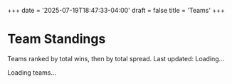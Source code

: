 +++
date = '2025-07-19T18:47:33-04:00'
draft = false
title = 'Teams'
+++

# Team Standings

<div class="standings-info">
    <p>Teams ranked by total wins, then by total spread. Last updated: <span id="lastUpdate">Loading...</span></p>
</div>

<div id="teamsContainer">
    <p>Loading teams...</p>
</div>

<script>
document.addEventListener('DOMContentLoaded', async function() {
    // Load teams with standings data
    try {
        const { data: teams, error } = await supabase
            .from('teams')
            .select(`
                *,
                events(name),
                team_players(
                    *,
                    players(name, current_rating, dropped_out, current_rating_band_id, original_rating_band_id, tournament_wins, tournament_spread),
                    rating_bands(name)
                )
            `)
            .order('created_at', { ascending: false });
        
        if (error) throw error;
        
        // Get standings data for all teams
        const { data: standings, error: standingsError } = await supabase
            .from('team_standings')
            .select('*');
        
        if (standingsError) throw standingsError;
        
        // Merge standings data with team data
        teams.forEach(team => {
            const teamStandings = standings.find(s => s.id === team.id);
            if (teamStandings) {
                team.total_wins = teamStandings.total_wins;
                team.total_losses = teamStandings.total_losses;
                team.total_spread = teamStandings.total_spread;
                team.total_games = teamStandings.total_games;
                team.newest_update = teamStandings.newest_update;
            } else {
                team.total_wins = 0;
                team.total_losses = 0;
                team.total_spread = 0;
                team.total_games = 0;
            }
        });
        
        // Sort by standings (wins desc, spread desc)
        teams.sort((a, b) => {
            if (b.total_wins !== a.total_wins) {
                return b.total_wins - a.total_wins;
            }
            return b.total_spread - a.total_spread;
        });

        // Get usernames for team creators
        const userIds = [...new Set(teams.map(team => team.user_id))];
        const { data: usernames } = await supabase
            .from('public_profiles')
            .select('id, username')
            .in('id', userIds);

        // Add usernames to teams
        teams.forEach(team => {
            const user = usernames?.find(u => u.id === team.user_id);
            team.creator_username = user?.username || 'Unknown';
        });

        // Update last update time
        updateLastUpdateTime(teams);

        displayTeams(teams);
    } catch (error) {
        console.error('Error loading teams:', error);
        document.getElementById('teamsContainer').innerHTML = '<p>Error loading teams</p>';
    }
});

function updateLastUpdateTime(teams) {
    const lastUpdateElement = document.getElementById('lastUpdate');
    
    // Find the most recent update time across all teams
    let mostRecentUpdate = null;
    teams.forEach(team => {
        if (team.newest_update) {
            const updateTime = new Date(team.newest_update);
            if (!mostRecentUpdate || updateTime > mostRecentUpdate) {
                mostRecentUpdate = updateTime;
            }
        }
    });
    
    if (mostRecentUpdate) {
        lastUpdateElement.textContent = mostRecentUpdate.toLocaleString();
    } else {
        lastUpdateElement.textContent = 'No standings data yet';
    }
}

function displayTeams(teams) {
    const container = document.getElementById('teamsContainer');
    
    if (!teams || teams.length === 0) {
        container.innerHTML = '<p>No teams created yet. <a href="/create-team/">Create the first team!</a></p>';
        return;
    }

    // Show all teams in standings order (no separation by user)
    let html = '<div class="teams-standings">';
    
    teams.forEach((team, index) => {
        const isOwner = currentUser && team.user_id === currentUser.id;
        const rank = index + 1;
        html += generateTeamCardWithStandings(team, isOwner, rank);
    });
    
    html += '</div>';
    container.innerHTML = html;
}

function generateTeamCardWithStandings(team, isOwner, rank) {
    const playersList = team.team_players.map(tp => {
        const player = tp.players;
        const isInvalid = player.dropped_out || player.current_rating_band_id !== player.original_rating_band_id;
        const invalidClass = isInvalid ? ' class="invalid-player"' : '';
        
        // Format tournament record: wins and spread
        const wins = player.tournament_wins || 0;
        const spread = player.tournament_spread || 0;
        const spreadStr = spread >= 0 ? `+${spread}` : `${spread}`;
        const record = `${wins} ${spreadStr}`;
        
        return `<tr${invalidClass}>
            <td><strong>${player.name}</strong></td>
            <td class="player-division">${tp.rating_bands.name}</td>
            <td class="player-record">${record}</td>
        </tr>`;
    }).join('');

    const validityBadge = !team.is_valid ? 
        '<span class="badge invalid">Invalid</span>' : '';

    const paidBadge = team.paid ? 
        '<span class="badge paid">Paid</span>' : 
        '<span class="badge tentative">Tentative</span>';

    const editButton = isOwner ? 
        `<button onclick="window.location.href='/edit-team/?id=${team.id}'" class="edit-btn">Edit</button>` : '';

    // Format standings with proper +/- for spread
    const winsDisplay = team.total_wins || 0;
    const lossesDisplay = team.total_losses || 0;
    const spreadDisplay = team.total_spread >= 0 ? `+${team.total_spread}` : `${team.total_spread}`;
    
    return `
        <div class="team-card compact ${isOwner ? 'own-team' : ''}">
            <div class="team-header">
                <h3>${team.name}</h3>
                <div class="team-badges">
                    ${validityBadge}
                    ${paidBadge}
                </div>
            </div>
            <div class="team-info">
                <div class="team-meta">
                    <span><strong>By:</strong> ${team.creator_username}</span>
                    <span><strong>Event:</strong> ${team.events?.name || 'Unknown'}</span>
                    <span><small>Created: ${new Date(team.created_at).toLocaleDateString()}</small></span>
                </div>
                <div class="team-players">
                    <strong>Players:</strong>
                    <table class="players-table">
                        <tbody>
                            ${playersList}
                        </tbody>
                    </table>
                </div>
                <div class="team-tournament-standings">
                    <div class="standings-header">
                        <strong>Tournament Standings:</strong>
                    </div>
                    <div class="standings-stats">
                        <span class="wins"><strong>${winsDisplay}</strong> wins</span>
                        <span class="spread">Spread: <strong>${spreadDisplay}</strong></span>
                    </div>
                </div>
                ${editButton ? `<div class="team-actions">${editButton}</div>` : ''}
            </div>
        </div>
    `;
}
</script>

